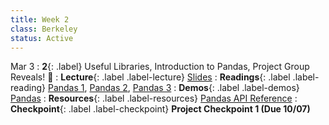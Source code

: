 ```yaml
---
title: Week 2
class: Berkeley
status: Active
---
```


Mar 3
: **2**{: .label} Useful Libraries, Introduction to Pandas, Project Group Reveals! 🐼
: **Lecture**{: .label .label-lecture} <a href = "{{site.links.lectures.lecture02}}" target = "_blank">Slides</a>
: **Readings**{: .label .label-reading} <a href="{{site.links.readings.reading01}}" target="_blank">Pandas 1</a>, <a href="{{site.links.readings.reading02}}" target="_blank">Pandas 2</a>, <a href="{{site.links.readings.reading03}}" target="_blank">Pandas 3</a>
: **Demos**{: .label .label-demos}  <a href = "{{site.links.demos.demo01}}" target = "_blank">Pandas</a>
: **Resources**{: .label .label-resources} <a href = "https://pandas.pydata.org/docs/reference/index.html" target = "_blank">Pandas API Reference</a>
: **Checkpoint**{: .label .label-checkpoint} **Project Checkpoint 1 (Due 10/07)**
